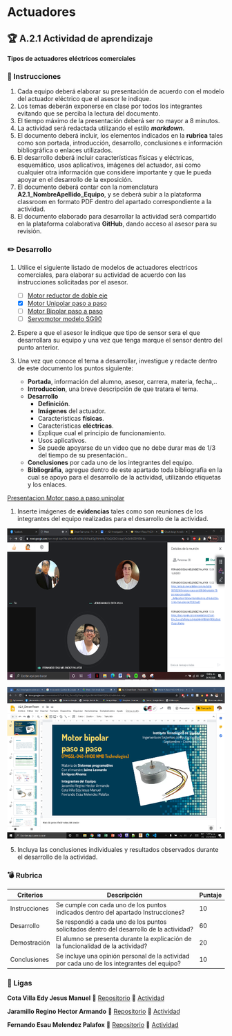 # Actuadores

## :trophy: A.2.1 Actividad de aprendizaje

**Tipos de actuadores eléctricos comerciales**

### :blue_book: Instrucciones

1. Cada equipo deberá elaborar su presentación de acuerdo con el modelo del actuador eléctrico que el asesor le indique.
2. Los temas deberán exponerse en clase por todos los integrantes evitando que se perciba la lectura del documento.
3. El tiempo máximo de la presentación deberá ser no mayor a 8 minutos.
4. La actividad será redactada utilizando el estilo ***markdown***.
5. El documento deberá incluir, los elementos indicados en la **rubrica** tales como son portada, introducción, desarrollo, conclusiones e información bibliográfica o enlaces utilizados.
6. El desarrollo deberá incluir características físicas y eléctricas, esquemático, usos aplicativos,  imágenes del actuador, asi como cualquier otra información que considere importante y que le pueda apoyar en el desarrollo de la exposición.
7. El documento deberá contar con la nomenclatura **A2.1_NombreApellido_Equipo**, y se deberá subir a la plataforma classroom en formato PDF dentro del apartado correspondiente a la actividad.
8. El documento elaborado para desarrollar la actividad será compartido en la plataforma colaborativa **GitHub**, dando acceso al asesor para su revisión.

### :pencil2: Desarrollo

1. Utilice el siguiente listado de modelos de actuadores electricos comerciales, para elaborar su actividad de acuerdo con las instrucciones solicitadas por el asesor.

   - [ ] [Motor reductor de doble eje](https://articulo.mercadolibre.com.mx/MLM-651722486-motor-reductor-de-doble-eje-recto-3-vcc-mot-120-_JM?quantity=1#position=3&type=item&tracking_id=36396cb4-7b75-41a3-97e3-a0c6af6709c3) 
   - [x] [Motor Unipolar paso a paso](https://articulo.mercadolibre.com.mx/MLM-587352935-motor-a-pasos-pm55l-048-unipolar-75-por-paso-con-cables-_JM?quantity=1#position=3&type=item&tracking_id=1a7ba1b9-b483-4d15-889f-2b970c4779c2) 
   - [ ] [Motor Bipolar paso a paso](https://articulo.mercadolibre.com.mx/MLM-783827003-motores-a-pasos-nema-23-bipolar-13kg-minebea-japones-arduino-_JM?quantity=1#position=2&type=item&tracking_id=f05c36d1-e3e0-4d19-b76e-8bbd132124fd) 
   - [ ] [Servomotor modelo SG90](https://articulo.mercadolibre.com.mx/MLM-618694358-micro-servomotor-sg90-robotica-arduino-16-kg-servo-motor-_JM?quantity=1&variation=23651072471#position=1&type=item&tracking_id=4b156b79-3721-4fc1-9ef0-4f378d92e1ef)

2. Espere a que el asesor le indique que tipo de sensor sera el que desarrollara su equipo y una vez que tenga marque el sensor dentro del punto anterior.
3. Una vez que conoce el tema a desarrollar, investigue y redacte dentro de este documento los puntos siguiente:

   - **Portada**, información del alumno, asesor, carrera, materia, fecha,..
   - **Introduccion**, una breve descripción de que tratara el tema.
   - **Desarrollo**
     - **Definición**.
     - **Imágenes** del actuador.
     - Características **físicas**.
     - Características **eléctricas**.
     - Explique cual el principio de funcionamiento.
     - Usos aplicativos.
     - Se puede apoyarse de un video que no debe durar mas de 1/3 del tiempo de su presentación..
    - **Conclusiones** por cada uno de los integrantes del equipo.
    - **Bibliográfia**, agregue dentro de este apartado toda bibliografia en la cual se apoyo para el desarrollo de la actividad, utilizando etiquetas y los enlaces.

[Presentacion Motor paso a paso unipolar](../pdf/A2.1_DreamTeam.pdf)


1. Inserte imágenes de **evidencias** tales como son reuniones  de los integrantes del equipo realizadas para el desarrollo de la actividad.

<p align="center">
    <img alt="Logo" src="../img/A2.1_Evidencias1.png" width=550 height=350>
</p>
<p align="center">
    <img alt="Logo" src="../img/A2.1_Evidencias2.png" width=550 height=350>
</p>

5. Incluya las conclusiones individuales y resultados observados durante el desarrollo de la actividad.

### :bomb: Rubrica

| Criterios     | Descripción                                                                                  | Puntaje |
| ------------- | -------------------------------------------------------------------------------------------- | ------- |
| Instrucciones | Se cumple con cada uno de los puntos indicados dentro del apartado Instrucciones?            | 10      |  | 5 |
| Desarrollo    | Se respondió a cada uno de los puntos solicitados dentro del desarrollo de la actividad?     | 60      |
| Demostración  | El alumno se presenta durante la explicación de la funcionalidad de la actividad?            | 20      |
| Conclusiones  | Se incluye una opinión personal de la actividad  por cada uno de los integrantes del equipo? | 10      |

### :bookmark: Ligas

**Cota Villa Edy Jesus Manuel**
:school: [Repositorio](https://github.com/CotaVilla/Sistemas-Programables)
:memo: [Actividad](https://github.com/CotaVilla/Sistemas-Programables/blob/master/docs/A2.1_EdyCota_DreamTeam.md)

**Jaramillo Regino Hector Armando**
:school: [Repositorio](https://github.com/HectorJaramillo/JaramilloHector-SistemasProgramables)
:memo: [Actividad](https://github.com/HectorJaramillo/JaramilloHector-SistemasProgramables/blob/master/Blog/A2.1_HectorJaramillo_DreamTeam.md)

**Fernando Esau Melendez Palafox**
:school: [Repositorio](https://github.com/fernmelen/Sist.-Programables)
:memo: [Actividad](https://github.com/fernmelen/Sist.-Programables/blob/master/blog/A2.1_FernandoMelendez_DreamTeam.md)
